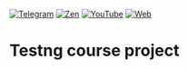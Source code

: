 [![Telegram](https://img.shields.io/badge/Telegram-%40qa_w_a_y-blue)](https://t.me/qa_w_a_y)
[![Zen](https://img.shields.io/badge/Zen-%40qa_way-blue)](http://zen.yandex.ru/id/6162d135054b1e64ab5003b5)
[![YouTube](https://img.shields.io/badge/YouTube-%40qaway_auto-blue)](https://youtube.com/c/QAWayAuto)
[![Web](https://img.shields.io/badge/Web-%40qaway.ru-blue)](http://qaway.ru/)

# Testng course project